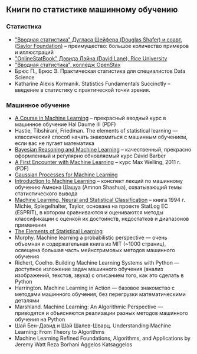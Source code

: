## Книги по статистике машинному обучению
### Статистика
- ["Вводная статистика" Дугласа Шейфера (Douglas Shafer) и соавт. (Saylor
Foundation)](https://open.umn.edu/opentextbooks/textbooks/introductory-statistics) – преимущество: большое количество примеров и иллюстраций
- ["OnlineStatBook" Дэвида Лэйна (David Lane), Rice University](http://onlinestatbook.com/)
- ["Вводная статистика", колледж OpenStax](https://openstax.org/details/introductory-statistics)
- Брюс П., Брюс Э. Практическая статистика для специалистов Data Science 
- Katharine Alexis Kormanik. Statistics Fundamentals Succinctly – введение в статистику с практической точки зрения.

### Машинное обучение
- [A Course in Machine Learning](http://ciml.info/dl/v0_9/ciml-v0_9-all.pdf) – прекрасный вводный курс в машинное обучение Hal Daume III (PDF)
- Hastie, Tibshirani, Friedman. The elements of statistical learning — классический способ начать знакомиться с машинным обучением, если вас не пугает математика
- [Bayesian Reasoning and Machine Learning](http://web4.cs.ucl.ac.uk/staff/D.Barber/pmwiki/pmwiki.php?n=Brml.HomePage) – качественный, прекрасно оформленный и регулярно обновляемый курс David Barber
- [A First Encounter with Machine Learning](https://www.ics.uci.edu/~welling/teaching/ICS273Afall11/IntroMLBook.pdf) – курс Max Welling, 2011 г. (PDF)
- [Gaussian Processes for Machine Learning](http://www.gaussianprocess.org/gpml/)
- [Introduction to Machine Learning](https://arxiv.org/abs/0904.3664v1) – конспект лекций по машинному обучению Амнона Шашуа (Amnon Shashua), охватывающий темы статистического вывода
- [Machine Learning, Neural and Statistical Classification](http://www1.maths.leeds.ac.uk/~charles/statlog/) – книга 1994 г. Michie, Spiegelhalter, Taylor, основана на проекте StatLog ЕС (ESPRIT), в котором сравниваются и оцениваются методы классификации с оценкой их достоинств, недостатков и диапазонов применения
- [The Elements of Statistical Learning](https://web.archive.org/web/20131027220938/http://www-stat.stanford.edu/~tibs/ElemStatLearn//)
- Murphy. Machine learning a probabilistic perspective — очень объемная и содержательная книга из MIT (~1000 страниц), освещена большая часть мейнстримовых методов машинного обучения
- Richert, Coelho. Building Machine Learning Systems with Python — доступное изложение задач машинного обучения (анализ изображений, текстов, звука) с описанием того, как это сделать в Python
- Harrington. Machine Learning in Action — базовое знакомство с методами машинного обучения, без перегрузки математическими деталями
- Marshland. Machine Learning: An Algorithmic Perspective — приводятся и объясняются реализации разных методов машинного обучения на Python
- Шай Бен-Давид и Шай Шалев-Шварц. Understanding Machine Learning: From Theory to Algorithms
- Machine Learning Refined Foundations, Algorithms, and Applications by Jeremy Watt Reza Borhani Aggelos Katsaggelos
